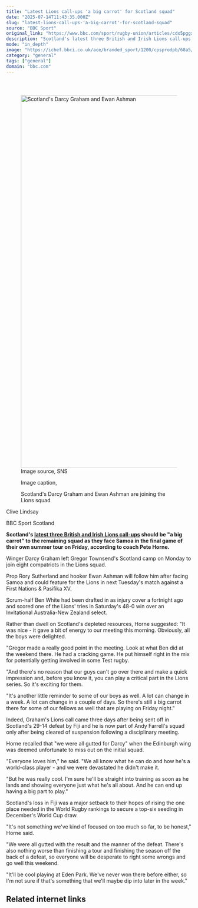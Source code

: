 ```yaml
---
title: "Latest Lions call-ups 'a big carrot' for Scotland squad"
date: "2025-07-14T11:43:35.000Z"
slug: "latest-lions-call-ups-'a-big-carrot'-for-scotland-squad"
source: "BBC Sport"
original_link: "https://www.bbc.com/sport/rugby-union/articles/cdx5pggxwwyo"
description: "Scotland's latest three British and Irish Lions call-ups should be added motivation to the remaining squad as they face Samoa in the final game of their own summer tour on Friday, according to coach Pete Horne."
mode: "in_depth"
image: "https://ichef.bbci.co.uk/ace/branded_sport/1200/cpsprodpb/68a5/live/d03e3650-609f-11f0-ba44-5934558aeaa1.jpg"
category: "general"
tags: ["general"]
domain: "bbc.com"
---
```

<div id="readability-page-1" class="page"><div><main id="main-content" data-testid="main-content"><article id="urn-bbc-ares--article-cdx5pggxwwyo"><header data-component="headline-block"></header><div data-component="image-block"><figure><p><span><picture><source srcset="https://ichef.bbci.co.uk/ace/standard/240/cpsprodpb/68a5/live/d03e3650-609f-11f0-ba44-5934558aeaa1.jpg.webp 240w, https://ichef.bbci.co.uk/ace/standard/320/cpsprodpb/68a5/live/d03e3650-609f-11f0-ba44-5934558aeaa1.jpg.webp 320w, https://ichef.bbci.co.uk/ace/standard/480/cpsprodpb/68a5/live/d03e3650-609f-11f0-ba44-5934558aeaa1.jpg.webp 480w, https://ichef.bbci.co.uk/ace/standard/624/cpsprodpb/68a5/live/d03e3650-609f-11f0-ba44-5934558aeaa1.jpg.webp 624w, https://ichef.bbci.co.uk/ace/standard/800/cpsprodpb/68a5/live/d03e3650-609f-11f0-ba44-5934558aeaa1.jpg.webp 800w, https://ichef.bbci.co.uk/ace/standard/976/cpsprodpb/68a5/live/d03e3650-609f-11f0-ba44-5934558aeaa1.jpg.webp 976w" type="image/webp"><img alt="Scotland's Darcy Graham and Ewan Ashman" src="https://ichef.bbci.co.uk/ace/standard/1800/cpsprodpb/68a5/live/d03e3650-609f-11f0-ba44-5934558aeaa1.jpg" srcset="https://ichef.bbci.co.uk/ace/standard/240/cpsprodpb/68a5/live/d03e3650-609f-11f0-ba44-5934558aeaa1.jpg 240w, https://ichef.bbci.co.uk/ace/standard/320/cpsprodpb/68a5/live/d03e3650-609f-11f0-ba44-5934558aeaa1.jpg 320w, https://ichef.bbci.co.uk/ace/standard/480/cpsprodpb/68a5/live/d03e3650-609f-11f0-ba44-5934558aeaa1.jpg 480w, https://ichef.bbci.co.uk/ace/standard/624/cpsprodpb/68a5/live/d03e3650-609f-11f0-ba44-5934558aeaa1.jpg 624w, https://ichef.bbci.co.uk/ace/standard/800/cpsprodpb/68a5/live/d03e3650-609f-11f0-ba44-5934558aeaa1.jpg 800w, https://ichef.bbci.co.uk/ace/standard/976/cpsprodpb/68a5/live/d03e3650-609f-11f0-ba44-5934558aeaa1.jpg 976w" width="1800" height="1012.4375347029427"></picture></span><span role="text"><span>Image source, </span>SNS</span></p><figcaption><span>Image caption, </span><p>Scotland's Darcy Graham and Ewan Ashman are joining the Lions squad</p></figcaption></figure></div><div data-component="byline-block"><p>Clive Lindsay</p><p>BBC Sport Scotland</p></div><div data-component="text-block"><p><b>Scotland's </b><a href="https://www.bbc.com/sport/rugby-union/articles/cj9vpnz0yjmo"><b>latest three British and Irish Lions call-ups</b></a><b> should be "a big carrot" to the remaining squad as they face Samoa in the final game of their own summer tour on Friday, according to coach Pete Horne.</b></p><p>Winger Darcy Graham left Gregor Townsend's Scotland camp on Monday to join eight compatriots in the Lions squad. </p><p>Prop Rory Sutherland and hooker Ewan Ashman will follow him after facing Samoa and could feature for the Lions in next Tuesday's match against a First Nations &amp; Pasifika XV.</p><p>Scrum-half Ben White had been drafted in as injury cover a fortnight ago and scored one of the Lions' tries in Saturday's 48-0 win over an Invitational Australia-New Zealand select.</p></div><div data-component="text-block"><p>Rather than dwell on Scotland's depleted resources, Horne suggested: "It was nice - it gave a bit of energy to our meeting this morning. Obviously, all the boys were delighted.</p><p>"Gregor made a really good point in the meeting. Look at what Ben did at the weekend there. He had a cracking game. He put himself right in the mix for potentially getting involved in some Test rugby.</p><p>"And there's no reason that our guys can't go over there and make a quick impression and, before you know it, you can play a critical part in the Lions series. So it's exciting for them.</p><p>"It's another little reminder to some of our boys as well. A lot can change in a week. A lot can change in a couple of days. So there's still a big carrot there for some of our fellows as well that are playing on Friday night."</p><p>Indeed, Graham's Lions call came three days after being sent off in Scotland's 29-14 defeat by Fiji and he is now part of Andy Farrell's squad only after being cleared of suspension following a disciplinary meeting.</p><p>Horne recalled that "we were all gutted for Darcy" when the Edinburgh wing was deemed unfortunate to miss out on the initial squad.</p><p>"Everyone loves him," he said. "We all know what he can do and how he's a world-class player - and we were devastated he didn't make it.</p><p>"But he was really cool. I'm sure he'll be straight into training as soon as he lands and showing everyone just what he's all about. And he can end up having a big part to play."</p><p>Scotland's loss in Fiji was a major setback to their hopes of rising the one place needed in the World Rugby rankings to secure a top-six seeding in December's World Cup draw.</p><p>"It's not something we've kind of focused on too much so far, to be honest," Horne said. </p><p>"We were all gutted with the result and the manner of the defeat. There's also nothing worse than finishing a tour and finishing the season off the back of a defeat, so everyone will be desperate to right some wrongs and go well this weekend.</p><p>"It'll be cool playing at Eden Park. We've never won there before either, so I'm not sure if that's something that we'll maybe dip into later in the week."</p></div><section data-component="links-block"><p><h2 type="normal">Related internet links</h2></p></section></article></main></div></div>